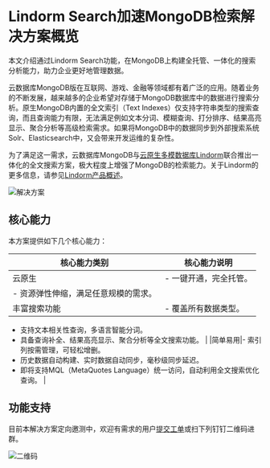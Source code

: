 # Lindorm Search加速MongoDB检索解决方案概览

本文介绍通过Lindorm Search功能，在MongoDB上构建全托管、一体化的搜索分析能力，助力企业更好地管理数据。

云数据库MongoDB版在互联网、游戏、金融等领域都有着广泛的应用。随着业务的不断发展，越来越多的企业希望对存储于MongoDB数据库中的数据进行搜索分析。原生MongoDB内置的全文索引（Text Indexes）仅支持字符串类型的搜索查询，而且查询能力有限，无法满足例如文本分词、模糊查询、打分排序、结果高亮显示、聚合分析等高级检索需求。如果将MongoDB中的数据同步到外部搜索系统Solr、Elasticsearch中，又会带来开发运维的复杂性。

为了满足这一需求，云数据库MongoDB与[云原生多模数据库Lindorm](https://www.aliyun.com/product/apsaradb/lindorm)联合推出一体化的全文搜索方案，极大程度上增强了MongoDB的检索能力。关于Lindorm的更多信息，请参见[Lindorm产品概述]()。

![解决方案](https://static-aliyun-doc.oss-accelerate.aliyuncs.com/assets/img/zh-CN/7828805061/p181695.png)

## 核心能力

本方案提供如下几个核心能力：

|核心能力类别|核心能力说明|
|------|------|
|云原生|-   一键开通，完全托管。
-   资源弹性伸缩，满足任意规模的需求。 |
|丰富搜索功能|-   覆盖所有数据类型。
-   支持文本相关性查询，多语言智能分词。
-   具备查询补全、结果高亮显示、聚合分析等全文搜索功能。 |
|简单易用|-   索引列按需管理，可轻松增删。
-   历史数据自动构建、实时数据自动同步，毫秒级同步延迟。
-   即将支持MQL（MetaQuotes Language）统一访问，自动利用全文搜索优化查询。 |

## 功能支持

目前本解决方案定向邀测中，欢迎有需求的用户[提交工单](https://selfservice.console.aliyun.com/ticket/createIndex)或扫下列钉钉二维码进群。

![二维码](https://static-aliyun-doc.oss-accelerate.aliyuncs.com/assets/img/zh-CN/7828805061/p181707.png)

